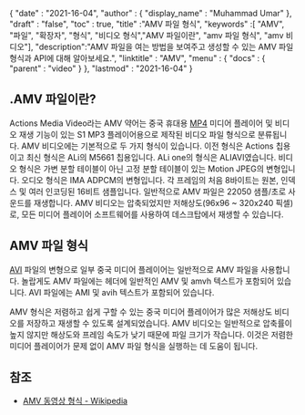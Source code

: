 {
  "date" : "2021-16-04",
  "author" : {
    "display_name" : "Muhammad Umar"
},
  "draft" : "false",
  "toc" : true,
  "title" :"AMV 파일 형식",
  "keywords" :[ "AMV", "파일", "확장자", "형식", "비디오 형식","AMV 파일이란", "amv 파일 형식", "amv 비디오"],
  "description":"AMV 파일을 여는 방법을 보여주고 생성할 수 있는 AMV 파일 형식과 API에 대해 알아보세요.",
  "linktitle" : "AMV",
  "menu" : {
    "docs" : {
      "parent" : "video"
}
},
  "lastmod" : "2021-16-04"
}

## .AMV 파일이란? ##

Actions Media Video라는 AMV 약어는 중국 휴대용 [MP4](/ko/video/mp4/) 미디어 플레이어 및 비디오 재생 기능이 있는 S1 MP3 플레이어용으로 제작된 비디오 파일 형식으로 분류됩니다. AMV 비디오에는 기본적으로 두 가지 형식이 있습니다. 이전 형식은 Actions 칩용이고 최신 형식은 ALi의 M5661 칩용입니다. ALi one의 형식은 ALIAVI였습니다. 비디오 형식은 가변 분할 테이블이 아닌 고정 분할 테이블이 있는 Motion JPEG의 변형입니다. 오디오 형식은 IMA ADPCM의 변형입니다. 각 프레임의 처음 8바이트는 원본, 인덱스 및 여러 인코딩된 16비트 샘플입니다. 일반적으로 AMV 파일은 22050 샘플/초로 사운드를 재생합니다. AMV 비디오는 압축되었지만 저해상도(96x96 ~ 320x240 픽셀)로, 모든 미디어 플레이어 소프트웨어를 사용하여 데스크탑에서 재생할 수 있습니다.

## AMV 파일 형식 ##

[AVI](/ko/video/avi/) 파일의 변형으로 일부 중국 미디어 플레이어는 일반적으로 AMV 파일을 사용합니다. 놀랍게도 AMV 파일에는 헤더에 일반적인 AMV 및 amvh 텍스트가 포함되어 있습니다. AVI 파일에는 AMI 및 avih 텍스트가 포함되어 있습니다.

AMV 형식은 저렴하고 쉽게 구할 수 있는 중국 미디어 플레이어가 많은 저해상도 비디오를 저장하고 재생할 수 있도록 설계되었습니다. AMV 비디오는 일반적으로 압축률이 높지 않지만 해상도와 프레임 속도가 낮기 때문에 파일 크기가 작습니다. 이것은 저렴한 미디어 플레이어가 문제 없이 AMV 파일 형식을 실행하는 데 도움이 됩니다.

## 참조 ##

- [AMV 동영상 형식 - Wikipedia](https://en.wikipedia.org/wiki/AMV_video_format)


